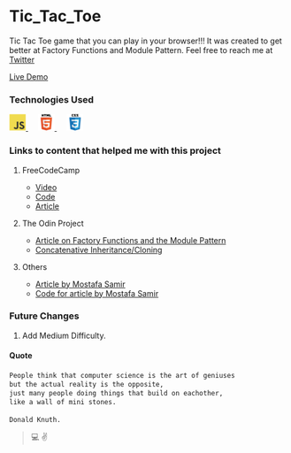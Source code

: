 # Tic_Tac_Toe
Tic Tac Toe game that you can play in your browser!!!
It was created to get better at Factory Functions and Module Pattern. Feel free to reach me at [Twitter](https://twitter.com/hmjatt/)



[Live Demo](https://hmjatt.github.io/Tic_Tac_Toe/)



### Technologies Used

<a href="https://developer.mozilla.org/en-US/docs/Web/JavaScript" target="_blank" rel="noreferrer"> <img src="https://raw.githubusercontent.com/devicons/devicon/master/icons/javascript/javascript-original.svg" alt="javascript" width="30" height="30"/> </a>  &emsp;   <a href="https://www.w3.org/html/" target="_blank" rel="noreferrer"> <img src="https://raw.githubusercontent.com/devicons/devicon/master/icons/html5/html5-original-wordmark.svg" alt="html5" width="30" height="30"/> </a>  &emsp;   <a href="https://www.w3schools.com/css/" target="_blank" rel="noreferrer"> <img src="https://raw.githubusercontent.com/devicons/devicon/master/icons/css3/css3-original-wordmark.svg" alt="css3" width="30" height="30"/> </a>


### Links to content that helped me with this project

1. FreeCodeCamp 
    - [Video](https://www.youtube.com/watch?v=P2TcQ3h0ipQ/)
    - [Code](https://github.com/beaucarnes/fcc-project-tutorials/tree/master/tictactoe/7) 
    - [Article](https://www.freecodecamp.org/news/how-to-make-your-tic-tac-toe-game-unbeatable-by-using-the-minimax-algorithm-9d690bad4b37)

2. The Odin Project 
    - [Article on Factory Functions and the Module Pattern](https://www.theodinproject.com/lessons/node-path-javascript-factory-functions-and-the-module-pattern)
    - [Concatenative Inheritance/Cloning](https://medium.com/javascript-scene/3-different-kinds-of-prototypal-inheritance-es6-edition-32d777fa16c9)

3. Others
    - [Article by Mostafa Samir](https://mostafa-samir.github.io/Tic-Tac-Toe-AI/)
    - [Code for article by Mostafa Samir](https://github.com/Mostafa-Samir/Tic-Tac-Toe-AI)



### Future Changes

1. Add Medium Difficulty. 

#### Quote

    People think that computer science is the art of geniuses 
    but the actual reality is the opposite, 
    just many people doing things that build on eachother, 
    like a wall of mini stones.

    Donald Knuth.
>  	
> :computer:	:v: